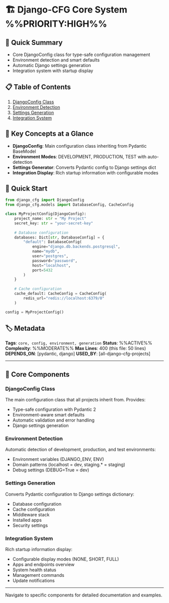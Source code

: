 # 🏗️ Django-CFG Core System %%PRIORITY:HIGH%%

## 🎯 Quick Summary
- Core DjangoConfig class for type-safe configuration management
- Environment detection and smart defaults
- Automatic Django settings generation
- Integration system with startup display

## 📋 Table of Contents
1. [DjangoConfig Class](djangoconfig.md)
2. [Environment Detection](environment.md)
3. [Settings Generation](generation.md)
4. [Integration System](integration.md)

## 🔑 Key Concepts at a Glance
- **DjangoConfig**: Main configuration class inheriting from Pydantic BaseModel
- **Environment Modes**: DEVELOPMENT, PRODUCTION, TEST with auto-detection
- **Settings Generator**: Converts Pydantic config to Django settings dict
- **Integration Display**: Rich startup information with configurable modes

## 🚀 Quick Start
```python
from django_cfg import DjangoConfig
from django_cfg.models import DatabaseConfig, CacheConfig

class MyProjectConfig(DjangoConfig):
    project_name: str = "My Project"
    secret_key: str = "your-secret-key"
    
    # Database configuration
    databases: Dict[str, DatabaseConfig] = {
        "default": DatabaseConfig(
            engine="django.db.backends.postgresql",
            name="mydb",
            user="postgres",
            password="password",
            host="localhost",
            port=5432
        )
    }
    
    # Cache configuration
    cache_default: CacheConfig = CacheConfig(
        redis_url="redis://localhost:6379/0"
    )

config = MyProjectConfig()
```

## 🏷️ Metadata
**Tags**: `core, config, environment, generation`
**Status**: %%ACTIVE%%
**Complexity**: %%MODERATE%%
**Max Lines**: 400 (this file: 50 lines)
**DEPENDS_ON**: [pydantic, django]
**USED_BY**: [all-django-cfg-projects]

---

## 📁 Core Components

### DjangoConfig Class
The main configuration class that all projects inherit from. Provides:
- Type-safe configuration with Pydantic 2
- Environment-aware smart defaults
- Automatic validation and error handling
- Django settings generation

### Environment Detection
Automatic detection of development, production, and test environments:
- Environment variables (DJANGO_ENV, ENV)
- Domain patterns (localhost = dev, staging.* = staging)
- Debug settings (DEBUG=True = dev)

### Settings Generation
Converts Pydantic configuration to Django settings dictionary:
- Database configuration
- Cache configuration
- Middleware stack
- Installed apps
- Security settings

### Integration System
Rich startup information display:
- Configurable display modes (NONE, SHORT, FULL)
- Apps and endpoints overview
- System health status
- Management commands
- Update notifications

---

Navigate to specific components for detailed documentation and examples.
